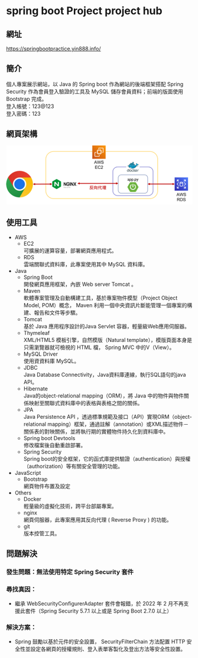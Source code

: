 # spring boot Project project hub

## 網址
https://springbootpractice.yin888.info/

## 簡介
個人專案展示網站，以 Java 的 Spring boot 作為網站的後端框架搭配 Spring Security 作為會員登入驗證的工具及 MySQL 儲存會員資料；前端的版面使用 Bootstrap 完成。
<br/>
登入帳號：123@123
<br/>
登入密碼：123

## 網頁架構
![pic_web_framework](ReadMe_pictures/springboot.png)

## 使用工具
*   AWS
    *   EC2
    <br/>可擴展的運算容量，部署網頁應用程式。
    *   RDS
    <br/>雲端關聯式資料庫，此專案使用其中 MySQL 資料庫。
*   Java
    *   Spring Boot
    <br/>開發網頁應用框架，內嵌 Web server Tomcat 。
    *   Maven
    <br/>軟體專案管理及自動構建工具，基於專案物件模型（Project Object Model, POM）概念， Maven 利用一個中央資訊片斷能管理一個專案的構建、報告和文件等步驟。
    *   Tomcat
    <br/>基於 Java 應用程序設計的Java Servlet 容器，輕量級Web應用伺服器。
    *   Thymeleaf
    <br/>XML/HTML5 模板引擎，自然模版（Natural template），模版頁面本身是只需瀏覽器就可檢視的 HTML 檔， Spring MVC 中的V（View）。
    *   MySQL Driver
    <br/>使用資資料庫 MySQL。
    *   JDBC
    <br/>Java Database Connectivity，Java資料庫連線，執行SQL語句的java API。
    *   Hibernate
    <br/>Java的object-relational mapping（ORM），將 Java 中的物件與物件關係映射至關聯式資料庫中的表格與表格之間的關係。
    *   JPA
    <br/>Java Persistence API ，透過標準規範及接口（API）實現ORM（object-relational mapping）框架，通過註解（annotation）或XML描述物件－關係表的對映關係，並將執行期的實體物件持久化到資料庫中。
    *   Spring boot Devtools
    <br/>修改檔案後自動重啟部署。
    *   Spring Security
    <br/>Spring boot的安全框架，它的函式庫提供驗證（authentication）與授權（authorization）等有關安全管理的功能。
*   JavaScript
    *   Bootstrap
    <br/>網頁物件布置及設定
*   Others
    *   Docker
    <br/>輕量級的虛擬化技術，跨平台部屬專案。
    *   nginx
    <br/>網頁伺服器，此專案應用其反向代理 ( Reverse Proxy ) 的功能。
    *   git
    <br/>版本控管工具。

## 問題解決
### 發生問題：無法使用特定 Spring Security 套件
### 尋找真因：
*   繼承 WebSecurityConfigurerAdapter 套件會報錯，於 2022 年 2 月不再支援此套件（Spring Security 5.7.1 以上或是 Spring Boot 2.7.0 以上）
### 解決方案：
-   Spring 鼓勵以基於元件的安全設置， SecurityFilterChain 方法配置 HTTP 安全性並設定各網頁的授權規則、登入表單客製化及登出方法等安全性設置。
